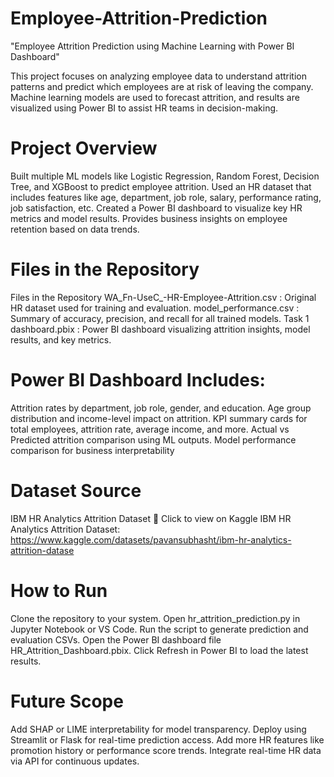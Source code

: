 # Employee-Attrition-Prediction 
"Employee Attrition Prediction using Machine Learning with Power BI Dashboard"

This project focuses on analyzing employee data to understand attrition patterns and predict which employees are at risk of leaving the company. Machine learning models are used to forecast attrition, and results are visualized using Power BI to assist HR teams in decision-making.

 # Project Overview
Built multiple ML models like Logistic Regression, Random Forest, Decision Tree, and XGBoost to predict employee attrition.
Used an HR dataset that includes features like age, department, job role, salary, performance rating, job satisfaction, etc.
Created a Power BI dashboard to visualize key HR metrics and model results.
Provides business insights on employee retention based on data trends.

# Files in the Repository
Files in the Repository
WA_Fn-UseC_-HR-Employee-Attrition.csv : Original HR dataset used for training and evaluation.
model_performance.csv : Summary of accuracy, precision, and recall for all trained models.
Task 1 dashboard.pbix : Power BI dashboard visualizing attrition insights, model results, and key metrics.

# Power BI Dashboard Includes:
Attrition rates by department, job role, gender, and education.
Age group distribution and income-level impact on attrition.
KPI summary cards for total employees, attrition rate, average income, and more.
Actual vs Predicted attrition comparison using ML outputs.
Model performance comparison for business interpretability


# Dataset Source
IBM HR Analytics Attrition Dataset
🔗 Click to view on Kaggle
IBM HR Analytics Attrition Dataset:
 https://www.kaggle.com/datasets/pavansubhasht/ibm-hr-analytics-attrition-datase

 # How to Run
Clone the repository to your system.
Open hr_attrition_prediction.py in Jupyter Notebook or VS Code.
Run the script to generate prediction and evaluation CSVs.
Open the Power BI dashboard file HR_Attrition_Dashboard.pbix.
Click Refresh in Power BI to load the latest results.

# Future Scope
Add SHAP or LIME interpretability for model transparency.
Deploy using Streamlit or Flask for real-time prediction access.
Add more HR features like promotion history or performance score trends.
Integrate real-time HR data via API for continuous updates.
